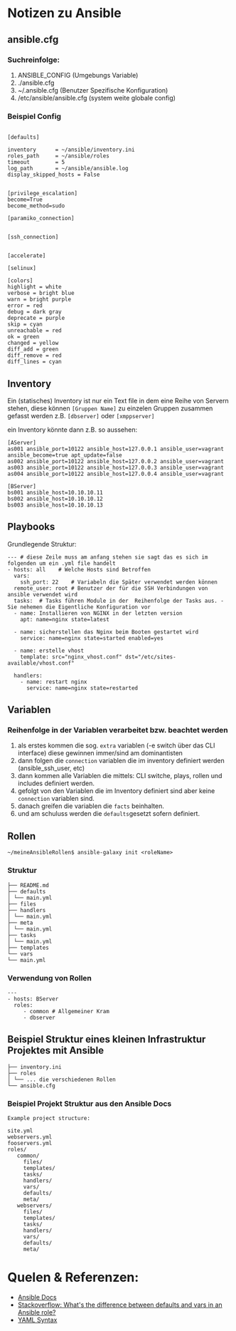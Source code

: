 # Notizen zu Ansible

## ansible.cfg

### Suchreinfolge:
1. ANSIBLE_CONFIG (Umgebungs Variable)
2. ./ansible.cfg
3. ~/.ansible.cfg (Benutzer Spezifische Konfiguration)
4. /etc/ansible/ansible.cfg (system weite globale config)


### Beispiel Config
```

[defaults]

inventory      = ~/ansible/inventory.ini
roles_path     = ~/ansible/roles
timeout        = 5
log_path       = ~/ansible/ansible.log
display_skipped_hosts = False


[privilege_escalation]
become=True
become_method=sudo

[paramiko_connection]


[ssh_connection]


[accelerate]

[selinux]

[colors]
highlight = white
verbose = bright blue
warn = bright purple
error = red
debug = dark gray
deprecate = purple
skip = cyan
unreachable = red
ok = green
changed = yellow
diff_add = green
diff_remove = red
diff_lines = cyan

```

## Inventory

Ein (statisches) Inventory ist nur ein Text file in dem eine Reihe von
Servern stehen, diese können `[Gruppen Name]` zu einzelen Gruppen
zusammen gefasst werden z.B. `[dbserver]` oder `[xmppserver]`

ein Inventory könnte dann z.B. so aussehen:
```
[AServer]
as001 ansible_port=10122 ansible_host=127.0.0.1 ansible_user=vagrant ansible_become=true apt_update=false
as002 ansible_port=10122 ansible_host=127.0.0.2 ansible_user=vagrant
as003 ansible_port=10122 ansible_host=127.0.0.3 ansible_user=vagrant
as004 ansible_port=10122 ansible_host=127.0.0.4 ansible_user=vagrant

[BServer]
bs001 ansible_host=10.10.10.11
bs002 ansible_host=10.10.10.12
bs003 ansible_host=10.10.10.13
```

## Playbooks

Grundlegende Struktur:

```
--- # diese Zeile muss am anfang stehen sie sagt das es sich im folgenden um ein .yml file handelt
- hosts: all    # Welche Hosts sind Betroffen
  vars:
    ssh_port: 22    # Variabeln die Später verwendet werden können
  remote_user: root # Benutzer der für die SSH Verbindungen von ansible verwendet wird
  tasks:  # Tasks führen Module in der  Reihenfolge der Tasks aus. - Sie nehemen die Eigentliche Konfiguration vor
  - name: Installieren von NGINX in der letzten version
    apt: name=nginx state=latest

  - name: sicherstellen das Nginx beim Booten gestartet wird
    service: name=nginx state=started enabled=yes

  - name: erstelle vhost
    template: src="nginx_vhost.conf" dst="/etc/sites-available/vhost.conf"

  handlers:
    - name: restart nginx
      service: name=nginx state=restarted
```

## Variablen

### Reihenfolge in der Variablen verarbeitet bzw. beachtet werden
1. als erstes kommen die sog. `extra` variablen (-e switch über das CLI interface) diese gewinnen immer/sind am dominantisten
2. dann folgen die `connection` variablen die im inventory definiert werden (ansible_ssh_user, etc)
3. dann kommen alle Variablen die mittels: CLI switche, plays, rollen und includes definiert werden.
4. gefolgt von den Variablen die im Inventory definiert sind aber keine `connection` variablen sind.
5. danach greifen die variablen die `facts` beinhalten.
6. und am schuluss werden die `defaults`gesetzt sofern definiert.



## Rollen

```
~/meineAnsibleRollen$ ansible-galaxy init <roleName>

```

### Struktur

```
├── README.md
├── defaults
│ └── main.yml
├── files
├── handlers
│ └── main.yml
├── meta
│ └── main.yml
├── tasks
│ └── main.yml
├── templates
└── vars
└── main.yml
```

### Verwendung von Rollen
```
---
- hosts: BServer
  roles:
     - common # Allgemeiner Kram
     - dbserver

```

## Beispiel Struktur eines kleinen Infrastruktur Projektes mit Ansible

```
├── inventory.ini
├── roles
│ └── ... die verschiedenen Rollen
└── ansible.cfg
```
### Beispiel Projekt Struktur aus den Ansible Docs
```
Example project structure:

site.yml
webservers.yml
fooservers.yml
roles/
   common/
     files/
     templates/
     tasks/
     handlers/
     vars/
     defaults/
     meta/
   webservers/
     files/
     templates/
     tasks/
     handlers/
     vars/
     defaults/
     meta/

```


# Quelen & Referenzen:
* [Ansible Docs](https://docs.ansible.com/ansible)
* [Stackoverflow: What's the difference between defaults and vars in an Ansible role?](https://stackoverflow.com/questions/29127560)
* [YAML Syntax](https://docs.ansible.com/ansible/YAMLSyntax.html)
